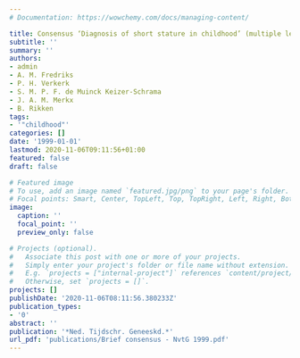 ```yaml
---
# Documentation: https://wowchemy.com/docs/managing-content/

title: Consensus ‘Diagnosis of short stature in childhood’ (multiple letters)
subtitle: ''
summary: ''
authors:
- admin
- A. M. Fredriks
- P. H. Verkerk
- S. M. P. F. de Muinck Keizer-Schrama
- J. A. M. Merkx
- B. Rikken
tags:
- '"childhood"'
categories: []
date: '1999-01-01'
lastmod: 2020-11-06T09:11:56+01:00
featured: false
draft: false

# Featured image
# To use, add an image named `featured.jpg/png` to your page's folder.
# Focal points: Smart, Center, TopLeft, Top, TopRight, Left, Right, BottomLeft, Bottom, BottomRight.
image:
  caption: ''
  focal_point: ''
  preview_only: false

# Projects (optional).
#   Associate this post with one or more of your projects.
#   Simply enter your project's folder or file name without extension.
#   E.g. `projects = ["internal-project"]` references `content/project/deep-learning/index.md`.
#   Otherwise, set `projects = []`.
projects: []
publishDate: '2020-11-06T08:11:56.380233Z'
publication_types:
- '0'
abstract: ''
publication: '*Ned. Tijdschr. Geneeskd.*'
url_pdf: 'publications/Brief consensus - NvtG 1999.pdf'
---
```

